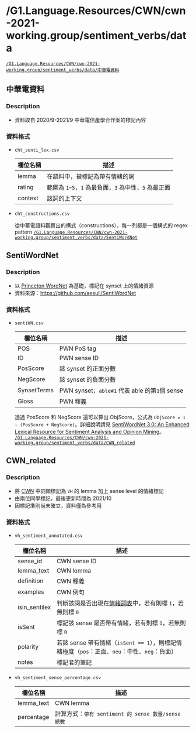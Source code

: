 # /G1.Language.Resources/CWN/cwn-2021-working.group/sentiment_verbs/data


<a href='https://drive.google.com/drive/folders/1k82ballGAJnxWR1L7H__hj4V-I0tymWH' target='_blank' class='drive-location'><code>/G1.Language.Resources/CWN/cwn-2021-working.group/sentiment_verbs/data/中華電資料</code></a>

## 中華電資料

### Description
- 資料取自 2020/9-2021/9 中華電信產學合作案的標記內容

### 資料格式
-  `cht_senti_lex.csv`

    | 欄位名稱 | 描述 |
    |-------------|-------------|
    | lemma     |  在語料中，被標記為帶有情緒的詞      |
    | rating    |  範圍為 `1~5`，`1` 為最負面，`3` 為中性，`5` 為最正面    |
    | context   |  該詞的上下文 |

- `cht_constructions.csv`

    從中華電語料觀察出的構式（constructions），每一列都是一個構式的 regex pattern
<a href='https://drive.google.com/drive/folders/1vuXtmp5FOhWiWWrU2r041a4YlMdIMSd2' target='_blank' class='drive-location'><code>/G1.Language.Resources/CWN/cwn-2021-working.group/sentiment_verbs/data/SentiWordNet</code></a>

## SentiWordNet

### Description
- 以 [Princeton WordNet](https://wordnet.princeton.edu/) 為基礎，標記在 synset 上的情緒資源
- 資料來源：https://github.com/aesuli/SentiWordNet

### 資料格式
- `sentiWN.csv`

    | 欄位名稱 | 描述 |
    |-------------|-------------|
    | POS         | PWN PoS tag       |
    | ID          | PWN sense ID      |
    | PosScore    | 該 synset 的正面分數   |
    | NegScore    | 該 synset 的負面分數   |
    | SynsetTerms | PWN synset，`able#1` 代表 able 的第`1`個 sense            |
    | Gloss       | PWN 釋義            |

    透過 PosScore 和 NegScore 還可以算出 ObjScore，公式為 `ObjScore = 1 - (PosScore + NegScore)`。詳細說明請見 [SentiWordNet 3.0: An Enhanced Lexical Resource for Sentiment Analysis and Opinion Mining](https://github.com/aesuli/SentiWordNet/blob/master/papers/LREC10.pdf)。
<a href='https://drive.google.com/drive/folders/1dOydnWYo3rgqDfI8zuKQ22gtaRfLgW52' target='_blank' class='drive-location'><code>/G1.Language.Resources/CWN/cwn-2021-working.group/sentiment_verbs/data/CWN_related</code></a>

## CWN_related

### Description
- 將 [CWN](https://lopentu.github.io/CwnWeb/) 中詞類標記為 `VH` 的 lemma 加上 sense level 的情緒標記
- 由兩位同學標記，最後更新時間為 2021/10
- 因標記準則尚未確立，資料僅為參考用

### 資料格式
- `vh_sentiment_annotated.csv`

    | 欄位名稱 | 描述 |
    |-------------|-------------|
    | sense_id    |  CWN sense ID     |
    | lemma_text  |  CWN lemma   |
    | definition  |  CWN 釋義  |
    | examples    |  CWN 例句  |
    | isin_sentilex | 判斷該詞是否出現在[情緒詞表](https://drive.google.com/file/d/1dq2ZRlaGThXzwo-eWiaulacsVRMVQ8pA/view?usp=sharing)中，若有則標 `1`，若無則標 `0`|
    | isSent      | 標記該 sense 是否帶有情緒，若有則標 `1`，若無則標 `0` |
    | polarity    | 若該 sense 帶有情緒（`isSent == 1`），則標記情緒極度（`pos`：正面、`neu`：中性、`neg`：負面）  |
    | notes       | 標記者的筆記  |

- `vh_sentiment_sense_percentage.csv`

    | 欄位名稱 | 描述 |
    |-------------|-------------|
    | lemma_text  |  CWN lemma   |
    | percentage  |  計算方式：`帶有 sentiment 的 sense 數量/sense 總數` |